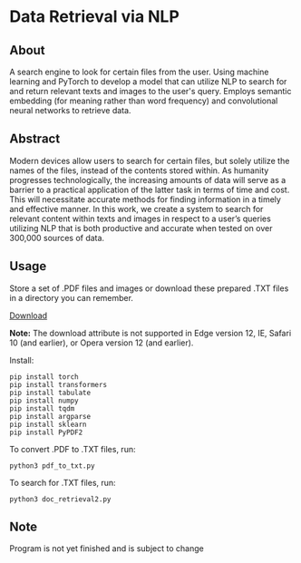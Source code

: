 # Data Retrieval via NLP

## About
A search engine to look for certain files from the user.
Using machine learning and PyTorch to develop a model that can utilize NLP to search for and return relevant texts and images to the user's query.
Employs semantic embedding (for meaning rather than word frequency) and convolutional neural networks to retrieve data.

## Abstract
Modern devices allow users to search for certain files, but solely utilize the names of the files, instead of the contents stored within. As humanity progresses technologically, the increasing amounts of data will serve as a barrier to a practical application of the latter task in terms of time and cost. This will necessitate accurate methods for finding information in a timely and effective manner. In this work, we create a system to search for relevant content within texts and images in respect to a user’s queries utilizing NLP that is both productive and accurate when tested on over 300,000 sources of data.

## Usage
Store a set of .PDF files and images or download these prepared .TXT files in a directory you can remember.

<!DOCTYPE html>
<html>
<body>

<a href="/home/marie/Downloads/sample_txt_pgs.7z" download>

<p>Download
<a>

<p><b>Note:</b> The download attribute is not supported in Edge version 12, IE, Safari 10 (and earlier), or Opera version 12 (and earlier).</p>

</body>
</html>


Install:

```
pip install torch
pip install transformers
pip install tabulate
pip install numpy
pip install tqdm
pip install argparse
pip install sklearn
pip install PyPDF2
```
To convert .PDF to .TXT files, run:

```
python3 pdf_to_txt.py
```

To search for .TXT files, run:

```
python3 doc_retrieval2.py
```

## Note

Program is not yet finished and is subject to change
